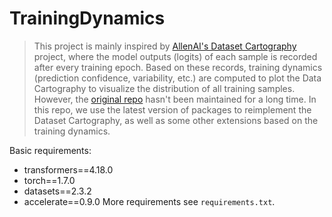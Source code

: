 # TrainingDynamics

> This project is mainly inspired by [AllenAI's Dataset Cartography](https://github.com/allenai/cartography) project, where the model outputs (logits) of each sample is recorded after every training epoch. Based on these records, training dynamics (prediction confidence, variability, etc.) are computed to plot the Data Cartography to visualize the distribution of all training samples. However, the [original repo](https://github.com/allenai/cartography) hasn't been maintained for a long time. In this repo, we use the latest version of packages to reimplement the Dataset Cartography, as well as some other extensions based on the training dynamics.

Basic requirements:
- transformers==4.18.0
- torch==1.7.0
- datasets==2.3.2
- accelerate==0.9.0
More requirements see `requirements.txt`.

